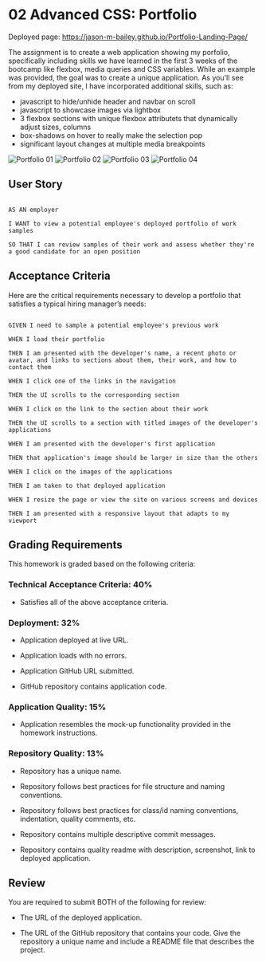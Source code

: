 # 02 Advanced CSS: Portfolio

Deployed page: https://jason-m-bailey.github.io/Portfolio-Landing-Page/

The assignment is to create a web application showing my porfolio, specifically including skills we have learned in the first 3 weeks of the bootcamp like flexbox, media queries and CSS variables. While an example was provided, the goal was to create a unique application. As you'll see from my deployed site, I have incorporated additional skills, such as: 

- javascript to hide/unhide header and navbar on scroll 
- javascript to showcase images via lightbox
- 3 flexbox sections with unique flexbox attributets that dynamically adjust sizes, columns
- box-shadows on hover to really make the selection pop
- significant layout changes at multiple media breakpoints


![Portfolio 01](https://user-images.githubusercontent.com/23285473/117552731-48633980-b01b-11eb-83a5-2dc55a0aeec9.jpg)
![Portfolio 02](https://user-images.githubusercontent.com/23285473/117552732-48fbd000-b01b-11eb-9045-5034e7fe4595.jpg)
![Portfolio 03](https://user-images.githubusercontent.com/23285473/117552733-48fbd000-b01b-11eb-947f-7117c51a34e9.jpg)
![Portfolio 04](https://user-images.githubusercontent.com/23285473/117552730-48633980-b01b-11eb-9156-c6cee21a2ae7.jpg)


## User Story

```

AS AN employer

I WANT to view a potential employee's deployed portfolio of work samples

SO THAT I can review samples of their work and assess whether they're a good candidate for an open position

```


## Acceptance Criteria

Here are the critical requirements necessary to develop a portfolio that satisfies a typical hiring manager’s needs:

```

GIVEN I need to sample a potential employee's previous work

WHEN I load their portfolio

THEN I am presented with the developer's name, a recent photo or avatar, and links to sections about them, their work, and how to contact them

WHEN I click one of the links in the navigation

THEN the UI scrolls to the corresponding section

WHEN I click on the link to the section about their work

THEN the UI scrolls to a section with titled images of the developer's applications

WHEN I am presented with the developer's first application

THEN that application's image should be larger in size than the others

WHEN I click on the images of the applications

THEN I am taken to that deployed application

WHEN I resize the page or view the site on various screens and devices

THEN I am presented with a responsive layout that adapts to my viewport

```

## Grading Requirements

This homework is graded based on the following criteria: 

### Technical Acceptance Criteria: 40%

* Satisfies all of the above acceptance criteria.

### Deployment: 32%

* Application deployed at live URL.

* Application loads with no errors.

* Application GitHub URL submitted.

* GitHub repository contains application code.

### Application Quality: 15%

* Application resembles the mock-up functionality provided in the homework instructions.

### Repository Quality: 13%

* Repository has a unique name.

* Repository follows best practices for file structure and naming conventions.

* Repository follows best practices for class/id naming conventions, indentation, quality comments, etc.

* Repository contains multiple descriptive commit messages.

* Repository contains quality readme with description, screenshot, link to deployed application.

## Review

You are required to submit BOTH of the following for review:

* The URL of the deployed application.

* The URL of the GitHub repository that contains your code. Give the repository a unique name and include a README file that describes the project.
